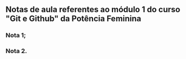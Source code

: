## Notas de aula referentes ao módulo 1 do curso "Git e Github" da Potência Feminina


### Nota 1;
### Nota 2.